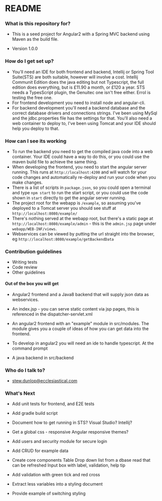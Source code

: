 # README #

### What is this repository for? ###

* This is a seed project for Angular2 with a Spring MVC backend using Maven as the build file.
  
* Version 1.0.0

### How do I get set up? ###

* You'll need an IDE for both frontend and backend, Intellij or Spring Tool Suite(STS) are both suitable, however will involve a cost. Intellij Communit Edition does the java editing but not Typescript, the full edition does everything, but is £11.90 a month, or £120 a year. STS needs a TypesScript plugin, the Genuitec one isn't free either. Errol is testing the free one.
* For frontend development you need to install node and angular-cli.
* For backend development you'll need a backend database and the correct database drivers and connections strings. I've been using MySql and the jdbc.properties file has the settings for that. You'll also need a web container to deploy to, I've been using Tomcat and your IDE should help you deploy to that.

### How can I see its working ###

* To run the backend you need to get the compiled java code into a web container. Your IDE could have a way to do this, or you could use the maven build file to achieve the same thing.
* When developing the frontend, you need to start the angular server running. This runs at `http://localhost:4200` and will watch for your code changes and automatically re-deploy and run your code when you make changes.
* There is a list of scripts in `package.json`, so you could open a terminal and type `npm start` to run the start script, or you could use the code shown in `start` directly to get the angular server running.
* The project root for the webapp is `/example`, so assuming you've deployed to a Tomcat server you should see stuff at `http://localhost:8080/example/`
* There's nothing served at the webapp root, but there's a static page at `http://localhost:8080/example/admin` - this is the `admin.jsp` page under `webapp/WEB-INF/views`. 
* Webservices can be viewed by putting the url straight into the browser, eg `http://localhost:8080/example/getBackendData`

### Contribution guidelines ###

* Writing tests
* Code review
* Other guidelines

#### Out of the box you will get ####
* Angular2 frontend and a Java8 backend that will supply json data as webservices.
* An index.jsp - you can serve static content via jsp pages, this is referenced in the dispatcher-servlet.xml
* An angular2 frontend with an "example" module in src/modules. The module gives you a couple of ideas of how you can get data into the frontend.
* To develop in angular2 you will need an ide to handle typescript. At the command prompt 

* A java backend in src/backend


### Who do I talk to? ###

* stew.dunlop@ecclesiastical.com

### What's Next ###

* Add unit tests for frontend, and E2E tests
* Add gradle build script
* Document how to get running in STS? Visual Studio? Intellij?
* Get a global css - responsive
    Angular responsive themes?
* Add users and security module for secure login
* Add CRUD for example data
* Create core components
    Table
    Drop down list from a dbase read that can be refreshed
    Input box with label, validation, help tip
    
* Add validation with green tick and red cross
* Extract less variables into a styling document
* Provide example of switching styling

